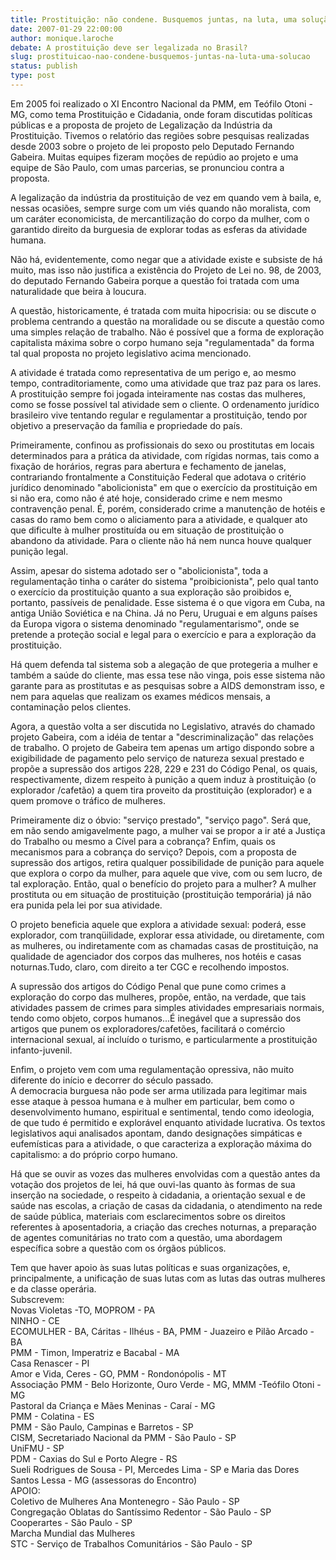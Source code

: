```yaml
---
title: Prostituição: não condene. Busquemos juntas, na luta, uma solução
date: 2007-01-29 22:00:00
author: monique.laroche
debate: A prostituição deve ser legalizada no Brasil?
slug: prostituicao-nao-condene-busquemos-juntas-na-luta-uma-solucao
status: publish 
type: post
---
```


Em 2005 foi realizado o XI Encontro Nacional da PMM, em Teófilo Otoni - MG, como tema Prostituição e Cidadania, onde foram discutidas políticas públicas e a proposta de projeto de Legalização da Indústria da Prostituição. Tivemos o relatório das regiões sobre pesquisas realizadas desde 2003 sobre o projeto de lei proposto pelo Deputado Fernando Gabeira. Muitas equipes fizeram moções de repúdio ao projeto e uma equipe de São Paulo, com umas parcerias, se pronunciou contra a proposta.   
  
A legalização da indústria da prostituição de vez em quando vem à baila, e, nessas ocasiões, sempre surge com um viés quando não moralista, com um caráter economicista, de mercantilização do corpo da mulher, com o garantido direito da burguesia de explorar todas as esferas da atividade humana.  
  
Não há, evidentemente, como negar que a atividade existe e subsiste de há muito, mas isso não justifica a existência do Projeto de Lei no. 98, de 2003, do deputado Fernando Gabeira porque a questão foi tratada com uma naturalidade que beira à loucura.  
  
A questão, historicamente, é tratada com muita hipocrisia: ou se discute o problema centrando a questão na moralidade ou se discute a questão como uma simples relação de trabalho. Não é possível que a forma de exploração capitalista máxima sobre o corpo humano seja "regulamentada" da forma tal qual proposta no projeto legislativo acima mencionado.  
  
A atividade é tratada como representativa de um perigo e, ao mesmo tempo, contraditoriamente, como uma atividade que traz paz para os lares. A prostituição sempre foi jogada inteiramente nas costas das mulheres, como se fosse possível tal atividade sem o cliente. O ordenamento jurídico brasileiro vive tentando regular e regulamentar a prostituição, tendo por objetivo a preservação da família e propriedade do país.  
  
Primeiramente, confinou as profissionais do sexo ou prostitutas em locais determinados para a prática da atividade, com rígidas normas, tais como a fixação de horários, regras para abertura e fechamento de janelas, contrariando frontalmente a Constituição Federal que adotava o critério jurídico denominado "abolicionista" em que o exercício da prostituição em si não era, como não é até hoje, considerado crime e nem mesmo contravenção penal. É, porém, considerado crime a manutenção de hotéis e casas do ramo bem como o aliciamento para a atividade, e qualquer ato que dificulte à mulher prostituída ou em situação de prostituição o abandono da atividade. Para o cliente não há nem nunca houve qualquer punição legal.  
  
Assim, apesar do sistema adotado ser o "abolicionista", toda a regulamentação tinha o caráter do sistema "proibicionista", pelo qual tanto o exercício da prostituição quanto a sua exploração são proibidos e, portanto, passíveis de penalidade. Esse sistema é o que vigora em Cuba, na antiga União Soviética e na China. Já no Peru, Uruguai e em alguns países da Europa vigora o sistema denominado "regulamentarismo", onde se pretende a proteção social e legal para o exercício e para a exploração da prostituição.   
  
Há quem defenda tal sistema sob a alegação de que protegeria a mulher e também a saúde do cliente, mas essa tese não vinga, pois esse sistema não garante para as prostitutas e as pesquisas sobre a AIDS demonstram isso, e nem para aquelas que realizam os exames médicos mensais, a contaminação pelos clientes.  
  
Agora, a questão volta a ser discutida no Legislativo, através do chamado projeto Gabeira, com a idéia de tentar a "descriminalização" das relações de trabalho. O projeto de Gabeira tem apenas um artigo dispondo sobre a exigibilidade de pagamento pelo serviço de natureza sexual prestado e propõe a supressão dos artigos 228, 229 e 231 do Código Penal, os quais, respectivamente, dizem respeito à punição a quem induz à prostituição (o explorador /cafetão) a quem tira proveito da prostituição (explorador) e a quem promove o tráfico de mulheres.  
  
Primeiramente diz o óbvio: "serviço prestado", "serviço pago". Será que, em não sendo amigavelmente pago, a mulher vai se propor a ir até a Justiça do Trabalho ou mesmo a Cível para a cobrança? Enfim, quais os mecanismos para a cobrança do serviço? Depois, com a proposta de supressão dos artigos, retira qualquer possibilidade de punição para aquele que explora o corpo da mulher, para aquele que vive, com ou sem lucro, de tal exploração. Então, qual o benefício do projeto para a mulher? A mulher prostituta ou em situação de prostituição (prostituição temporária) já não era punida pela lei por sua atividade.   
  
O projeto beneficia aquele que explora a atividade sexual: poderá, esse explorador, com tranqüilidade, explorar essa atividade, ou diretamente, com as mulheres, ou indiretamente com as chamadas casas de prostituição, na qualidade de agenciador dos corpos das mulheres, nos hotéis e casas noturnas.Tudo, claro, com direito a ter CGC e recolhendo impostos.   
  
A supressão dos artigos do Código Penal que pune como crimes a exploração do corpo das mulheres, propõe, então, na verdade, que tais atividades passem de crimes para simples atividades empresariais normais, tendo como objeto, corpos humanos...É inegável que a supressão dos artigos que punem os exploradores/cafetões, facilitará o comércio internacional sexual, aí incluído o turismo, e particularmente a prostituição infanto-juvenil.  
  
  
Enfim, o projeto vem com uma regulamentação opressiva, não muito diferente do início e decorrer do século passado.   
A democracia burguesa não pode ser arma utilizada para legitimar mais esse ataque à pessoa humana e à mulher em particular, bem como o desenvolvimento humano, espiritual e sentimental, tendo como ideologia, de que tudo é permitido e explorável enquanto atividade lucrativa. Os textos legislativos aqui analisados apontam, dando designações simpáticas e eufemísticas para a atividade, o que caracteriza a exploração máxima do capitalismo: a do próprio corpo humano.  
  
Há que se ouvir as vozes das mulheres envolvidas com a questão antes da votação dos projetos de lei, há que ouvi-las quanto às formas de sua inserção na sociedade, o respeito à cidadania, a orientação sexual e de saúde nas escolas, a criação de casas da cidadania, o atendimento na rede de saúde pública, materiais com esclarecimentos sobre os direitos referentes à aposentadoria, a criação das creches noturnas, a preparação de agentes comunitárias no trato com a questão, uma abordagem específica sobre a questão com os órgãos públicos.   
  
Tem que haver apoio às suas lutas políticas e suas organizações, e, principalmente, a unificação de suas lutas com as lutas das outras mulheres e da classe operária.   
Subscrevem:  
Novas Violetas -TO, MOPROM - PA  
NINHO - CE  
ECOMULHER - BA, Cáritas - Ilhéus - BA, PMM - Juazeiro e Pilão Arcado - BA  
PMM - Timon, Imperatriz e Bacabal - MA  
Casa Renascer - PI  
Amor e Vida, Ceres - GO, PMM - Rondonópolis - MT  
Associação PMM - Belo Horizonte, Ouro Verde - MG, MMM -Teófilo Otoni - MG  
Pastoral da Criança e Mães Meninas - Caraí - MG  
PMM - Colatina - ES  
PMM - São Paulo, Campinas e Barretos - SP  
CISM, Secretariado Nacional da PMM - São Paulo - SP  
UniFMU - SP  
PDM - Caxias do Sul e Porto Alegre - RS  
Sueli Rodrigues de Sousa - PI, Mercedes Lima - SP e Maria das Dores Santos Lessa - MG (assessoras do Encontro)  
APOIO:  
Coletivo de Mulheres Ana Montenegro - São Paulo - SP   
Congregação Oblatas do Santíssimo Redentor - São Paulo - SP  
Cooperartes - São Paulo - SP  
Marcha Mundial das Mulheres   
STC - Serviço de Trabalhos Comunitários - São Paulo - SP  

